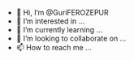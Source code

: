 - 👋 Hi, I’m @GuriFEROZEPUR
- 👀 I’m interested in ...
- 🌱 I’m currently learning ...
- 💞️ I’m looking to collaborate on ...
- 📫 How to reach me ...

<!---
GuriFEROZEPUR/GuriFEROZEPUR is a ✨ special ✨ repository because its `README.md` (this file) appears on your GitHub profile.
You can click the Preview link to take a look at your changes.
--->
